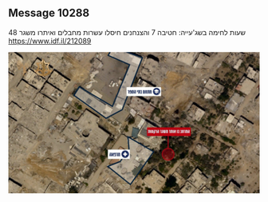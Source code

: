 ## Message 10288

48 שעות לחימה בשג'עייה:
חטיבה 7 והצנחנים חיסלו עשרות מחבלים ואיתרו משגר
https://www.idf.il/212089

![Photo](./10288/10288_photo.jpg)
